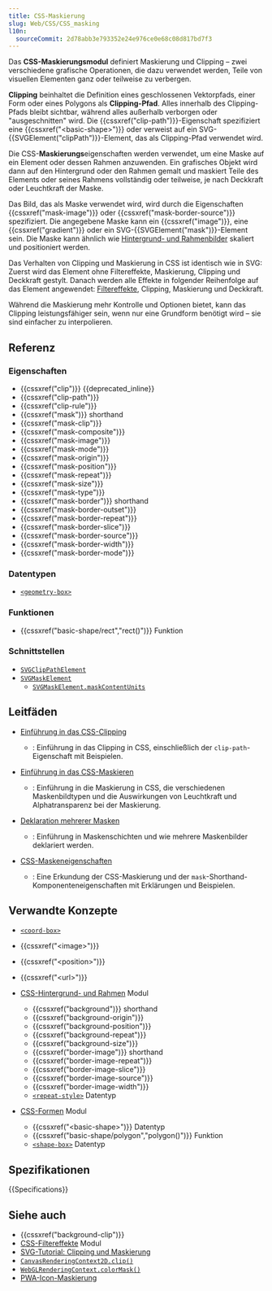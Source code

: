 ```yaml
---
title: CSS-Maskierung
slug: Web/CSS/CSS_masking
l10n:
  sourceCommit: 2d78abb3e793352e24e976ce0e68c08d817bd7f3
---
```


Das **CSS-Maskierungsmodul** definiert Maskierung und Clipping – zwei verschiedene grafische Operationen, die dazu verwendet werden, Teile von visuellen Elementen ganz oder teilweise zu verbergen.

**Clipping** beinhaltet die Definition eines geschlossenen Vektorpfads, einer Form oder eines Polygons als **Clipping-Pfad**. Alles innerhalb des Clipping-Pfads bleibt sichtbar, während alles außerhalb verborgen oder "ausgeschnitten" wird. Die {{cssxref("clip-path")}}-Eigenschaft spezifiziert eine {{cssxref("&lt;basic-shape&gt;")}} oder verweist auf ein SVG-{{SVGElement("clipPath")}}-Element, das als Clipping-Pfad verwendet wird.

Die CSS-**Maskierungs**eigenschaften werden verwendet, um eine Maske auf ein Element oder dessen Rahmen anzuwenden. Ein grafisches Objekt wird dann auf den Hintergrund oder den Rahmen gemalt und maskiert Teile des Elements oder seines Rahmens vollständig oder teilweise, je nach Deckkraft oder Leuchtkraft der Maske.

Das Bild, das als Maske verwendet wird, wird durch die Eigenschaften {{cssxref("mask-image")}} oder {{cssxref("mask-border-source")}} spezifiziert. Die angegebene Maske kann ein {{cssxref("image")}}, eine {{cssxref("gradient")}} oder ein SVG-{{SVGElement("mask")}}-Element sein. Die Maske kann ähnlich wie [Hintergrund- und Rahmenbilder](/de/docs/Web/CSS/CSS_backgrounds_and_borders) skaliert und positioniert werden.

Das Verhalten von Clipping und Maskierung in CSS ist identisch wie in SVG: Zuerst wird das Element ohne Filtereffekte, Maskierung, Clipping und Deckkraft gestylt. Danach werden alle Effekte in folgender Reihenfolge auf das Element angewendet: [Filtereffekte](/de/docs/Web/CSS/CSS_filter_effects), Clipping, Maskierung und Deckkraft.

Während die Maskierung mehr Kontrolle und Optionen bietet, kann das Clipping leistungsfähiger sein, wenn nur eine Grundform benötigt wird – sie sind einfacher zu interpolieren.

## Referenz

### Eigenschaften

- {{cssxref("clip")}} {{deprecated_inline}}
- {{cssxref("clip-path")}}
- {{cssxref("clip-rule")}}
- {{cssxref("mask")}} shorthand
- {{cssxref("mask-clip")}}
- {{cssxref("mask-composite")}}
- {{cssxref("mask-image")}}
- {{cssxref("mask-mode")}}
- {{cssxref("mask-origin")}}
- {{cssxref("mask-position")}}
- {{cssxref("mask-repeat")}}
- {{cssxref("mask-size")}}
- {{cssxref("mask-type")}}
- {{cssxref("mask-border")}} shorthand
- {{cssxref("mask-border-outset")}}
- {{cssxref("mask-border-repeat")}}
- {{cssxref("mask-border-slice")}}
- {{cssxref("mask-border-source")}}
- {{cssxref("mask-border-width")}}
- {{cssxref("mask-border-mode")}}

### Datentypen

- [`<geometry-box>`](/de/docs/Web/CSS/Reference/Properties/clip-path#geometry-box)

### Funktionen

- {{cssxref("basic-shape/rect","rect()")}} Funktion

### Schnittstellen

- [`SVGClipPathElement`](/de/docs/Web/API/SVGClipPathElement)
- [`SVGMaskElement`](/de/docs/Web/API/SVGMaskElement)
  - [`SVGMaskElement.maskContentUnits`](/de/docs/Web/API/SVGMaskElement/maskContentUnits)

## Leitfäden

- [Einführung in das CSS-Clipping](/de/docs/Web/CSS/CSS_masking/Clipping)
  - : Einführung in das Clipping in CSS, einschließlich der `clip-path`-Eigenschaft mit Beispielen.

- [Einführung in das CSS-Maskieren](/de/docs/Web/CSS/CSS_masking/Masking)
  - : Einführung in die Maskierung in CSS, die verschiedenen Maskenbildtypen und die Auswirkungen von Leuchtkraft und Alphatransparenz bei der Maskierung.

- [Deklaration mehrerer Masken](/de/docs/Web/CSS/CSS_masking/Multiple_masks)
  - : Einführung in Maskenschichten und wie mehrere Maskenbilder deklariert werden.

- [CSS-Maskeneigenschaften](/de/docs/Web/CSS/CSS_masking/Mask_properties)
  - : Eine Erkundung der CSS-Maskierung und der `mask`-Shorthand-Komponenteneigenschaften mit Erklärungen und Beispielen.

## Verwandte Konzepte

- [`<coord-box>`](/de/docs/Web/CSS/box-edge#values)
- {{cssxref("&lt;image&gt;")}}
- {{cssxref("&lt;position&gt;")}}
- {{cssxref("&lt;url&gt;")}}

- [CSS-Hintergrund- und Rahmen](/de/docs/Web/CSS/CSS_backgrounds_and_borders) Modul
  - {{cssxref("background")}} shorthand
  - {{cssxref("background-origin")}}
  - {{cssxref("background-position")}}
  - {{cssxref("background-repeat")}}
  - {{cssxref("background-size")}}
  - {{cssxref("border-image")}} shorthand
  - {{cssxref("border-image-repeat")}}
  - {{cssxref("border-image-slice")}}
  - {{cssxref("border-image-source")}}
  - {{cssxref("border-image-width")}}
  - [`<repeat-style>`](/de/docs/Web/CSS/Reference/Properties/background-repeat#values) Datentyp

- [CSS-Formen](/de/docs/Web/CSS/CSS_shapes) Modul
  - {{cssxref("&lt;basic-shape&gt;")}} Datentyp
  - {{cssxref("basic-shape/polygon","polygon()")}} Funktion
  - [`<shape-box>`](/de/docs/Web/CSS/Reference/Properties/shape-outside#shape-box) Datentyp

## Spezifikationen

{{Specifications}}

## Siehe auch

- {{cssxref("background-clip")}}
- [CSS-Filtereffekte](/de/docs/Web/CSS/CSS_filter_effects) Modul
- [SVG-Tutorial: Clipping und Maskierung](/de/docs/Web/SVG/Tutorials/SVG_from_scratch/Clipping_and_masking)
- [`CanvasRenderingContext2D.clip()`](/de/docs/Web/API/CanvasRenderingContext2D/clip)
- [`WebGLRenderingContext.colorMask()`](/de/docs/Web/API/WebGLRenderingContext/colorMask)
- [PWA-Icon-Maskierung](/de/docs/Web/Progressive_web_apps/How_to/Define_app_icons#support_masking)
